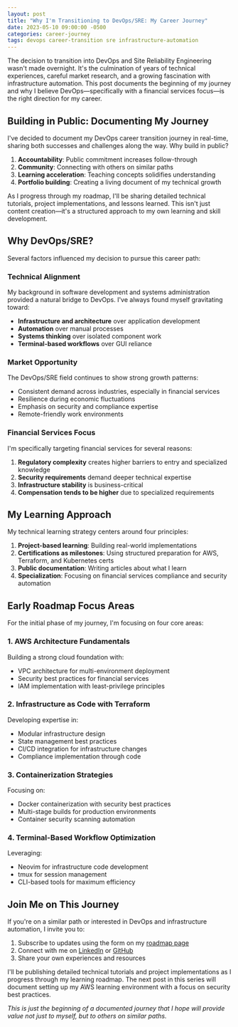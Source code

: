 ```yaml
---
layout: post
title: "Why I'm Transitioning to DevOps/SRE: My Career Journey"
date: 2023-05-10 09:00:00 -0500
categories: career-journey
tags: devops career-transition sre infrastructure-automation
---
```


The decision to transition into DevOps and Site Reliability Engineering wasn't made overnight. It's the culmination of years of technical experiences, careful market research, and a growing fascination with infrastructure automation. This post documents the beginning of my journey and why I believe DevOps—specifically with a financial services focus—is the right direction for my career.

## Building in Public: Documenting My Journey

I've decided to document my DevOps career transition journey in real-time, sharing both successes and challenges along the way. Why build in public?

1. **Accountability**: Public commitment increases follow-through
2. **Community**: Connecting with others on similar paths
3. **Learning acceleration**: Teaching concepts solidifies understanding
4. **Portfolio building**: Creating a living document of my technical growth

As I progress through my roadmap, I'll be sharing detailed technical tutorials, project implementations, and lessons learned. This isn't just content creation—it's a structured approach to my own learning and skill development.

## Why DevOps/SRE?

Several factors influenced my decision to pursue this career path:

### Technical Alignment

My background in software development and systems administration provided a natural bridge to DevOps. I've always found myself gravitating toward:

- **Infrastructure and architecture** over application development
- **Automation** over manual processes
- **Systems thinking** over isolated component work
- **Terminal-based workflows** over GUI reliance

### Market Opportunity

The DevOps/SRE field continues to show strong growth patterns:

- Consistent demand across industries, especially in financial services
- Resilience during economic fluctuations
- Emphasis on security and compliance expertise
- Remote-friendly work environments

### Financial Services Focus

I'm specifically targeting financial services for several reasons:

1. **Regulatory complexity** creates higher barriers to entry and specialized knowledge
2. **Security requirements** demand deeper technical expertise
3. **Infrastructure stability** is business-critical
4. **Compensation tends to be higher** due to specialized requirements

## My Learning Approach

My technical learning strategy centers around four principles:

1. **Project-based learning**: Building real-world implementations
2. **Certifications as milestones**: Using structured preparation for AWS, Terraform, and Kubernetes certs
3. **Public documentation**: Writing articles about what I learn
4. **Specialization**: Focusing on financial services compliance and security automation

## Early Roadmap Focus Areas

For the initial phase of my journey, I'm focusing on four core areas:

### 1. AWS Architecture Fundamentals

Building a strong cloud foundation with:
- VPC architecture for multi-environment deployment
- Security best practices for financial services
- IAM implementation with least-privilege principles

### 2. Infrastructure as Code with Terraform

Developing expertise in:
- Modular infrastructure design
- State management best practices
- CI/CD integration for infrastructure changes
- Compliance implementation through code

### 3. Containerization Strategies

Focusing on:
- Docker containerization with security best practices
- Multi-stage builds for production environments
- Container security scanning automation

### 4. Terminal-Based Workflow Optimization

Leveraging:
- Neovim for infrastructure code development
- tmux for session management
- CLI-based tools for maximum efficiency

## Join Me on This Journey

If you're on a similar path or interested in DevOps and infrastructure automation, I invite you to:

1. Subscribe to updates using the form on my [roadmap page](/roadmap)
2. Connect with me on [LinkedIn](https://linkedin.com/in/joshuamichaelhall) or [GitHub](https://github.com/JoshuaMichaelHall)
3. Share your own experiences and resources

I'll be publishing detailed technical tutorials and project implementations as I progress through my learning roadmap. The next post in this series will document setting up my AWS learning environment with a focus on security best practices.

*This is just the beginning of a documented journey that I hope will provide value not just to myself, but to others on similar paths.*